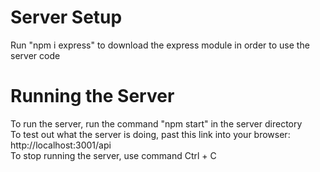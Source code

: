 # Server Setup
Run "npm i express" to download the express module in order to use the server code

# Running the Server
To run the server, run the command "npm start" in the server directory \
To test out what the server is doing, past this link into your browser: http://localhost:3001/api \
To stop running the server, use command Ctrl + C
